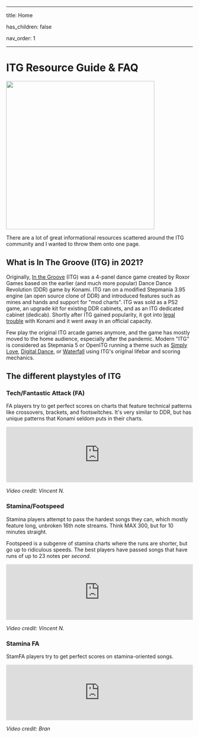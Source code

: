
---

title:  Home

has_children:  false

nav_order:  1

---

  

# ITG Resource Guide & FAQ

<img  src="https://camo.githubusercontent.com/d4b0b5c3756bd5f6ae15d05992822186e645b75fae70e7bb3846be1a8e864a4d/687474703a2f2f692e696d6775722e636f6d2f6331477a764b582e6a7067"  height=400px/>

  

There are a lot of great informational resources scattered around the ITG community and I wanted to throw them onto one page.

  

## What is In The Groove (ITG) in 2021?

Originally, [In the Groove](https://en.wikipedia.org/wiki/In_the_Groove_(video_game)) (ITG) was a 4-panel dance game created by Roxor Games based on the earlier (and much more popular) Dance Dance Revolution (DDR) game by Konami. ITG ran on a modified Stepmania 3.95 engine (an open source clone of DDR) and introduced features such as mines and hands and support for "mod charts". ITG was sold as a PS2 game, an upgrade kit for existing DDR cabinets, and as an ITG dedicated cabinet (dedicab). Shortly after ITG gained popularity, it got into [legal trouble](https://en.wikipedia.org/wiki/Konami_Corp._v._Roxor_Games_Inc.) with Konami and it went away in an official capacity.

  

Few play the original ITG arcade games anymore, and the game has mostly moved to the home audience, especially after the pandemic. Modern "ITG" is considered as Stepmania 5 or OpenITG running a theme such as [Simply Love](https://github.com/Simply-Love/Simply-Love-SM5), [Digital Dance](https://github.com/Hayoreo/Digital-Dance), or [Waterfall](https://twitter.com/SteveReen/status/1392057636518973442) using ITG's original lifebar and scoring mechanics.

## The different playstyles of ITG

  

### Tech/Fantastic Attack (FA)

FA players try to get perfect scores on charts that feature technical patterns like crossovers, brackets, and footswitches. It's very similar to DDR, but has unique patterns that Konami seldom puts in their charts.

  

<iframe width=100%  height=auto  src="https://www.youtube.com/embed/4TYDEJOr6uI"  title="YouTube video player"  frameborder="0"  allow="accelerometer; autoplay; clipboard-write; encrypted-media; gyroscope; picture-in-picture"  allowfullscreen></iframe>

  

*Video credit: Vincent N.*

  

### Stamina/Footspeed

Stamina players attempt to pass the hardest songs they can, which mostly feature long, unbroken 16th note streams. Think MAX 300, but for 10 minutes straight.

  

Footspeed is a subgenre of stamina charts where the runs are shorter, but go up to ridiculous speeds. The best players have passed songs that have runs of up to 23 notes per *second*.

  

<iframe  width=100%  height=auto  src="https://www.youtube.com/embed/kqi8Z0w0hHE"  title="YouTube video player"  frameborder="0"  allow="accelerometer; autoplay; clipboard-write; encrypted-media; gyroscope; picture-in-picture"  allowfullscreen></iframe>

  

*Video credit: Vincent N.*

  

### Stamina FA

  

StamFA players try to get perfect scores on stamina-oriented songs.

  

<iframe  width=100%  height=auto   src="https://www.youtube.com/embed/fHZ8_8rbCqI"  title="YouTube video player"  frameborder="0"  allow="accelerometer; autoplay; clipboard-write; encrypted-media; gyroscope; picture-in-picture"  allowfullscreen></iframe>

  

*Video credit: Bran*
